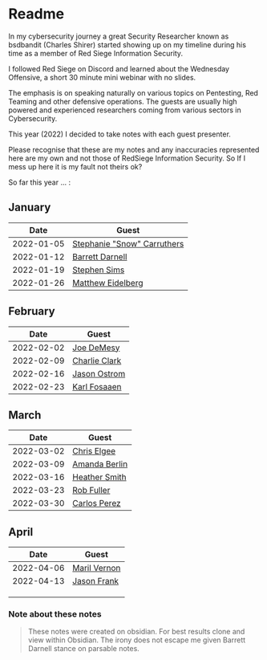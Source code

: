 # Readme

In my cybersecurity journey a great Security Researcher known as bsdbandit (Charles Shirer) started showing up on my timeline during his time as a member of Red Siege Information Security.

 I followed Red Siege on Discord and learned about the Wednesday Offensive, a short 30 minute mini webinar with no slides. 

The emphasis is on speaking naturally on various topics on Pentesting, Red Teaming and other defensive operations. The guests are usually high powered and experienced researchers coming from various sectors in Cybersecurity.

This year (2022) I decided to take notes with each guest presenter.

Please recognise that these are my notes and any inaccuracies represented here are my own and not those of RedSiege Information Security. So If I mess up here it is my fault not theirs ok?


So far this year ... :

## January

| Date        | Guest       |
| ----------- | ----------- |
| 2022-01-05  | [Stephanie "Snow" Carruthers](https://github.com/quincyntuli/RedSiege-Wednesday-Offensive/tree/main/2022-01-05%20-%20Stephanie%20Snow%20Carruthers) |
| 2022-01-12  | [Barrett Darnell](https://github.com/quincyntuli/RedSiege-Wednesday-Offensive/tree/main/2022-01-12%20-%20Barrett%20Darnell)             |
| 2022-01-19  | [Stephen Sims](https://github.com/quincyntuli/RedSiege-Wednesday-Offensive/tree/main/2022-01-19%20-%20Stephen%20Sims)                |
| 2022-01-26 | [Matthew Eidelberg](https://github.com/quincyntuli/RedSiege-Wednesday-Offensive/tree/main/2022-01-26%20-%20Matthew%20Eidelberg)         |

## February

| Date        | Guest       |
| ----------- | ----------- |
| 2022-02-02  | [Joe DeMesy](https://github.com/quincyntuli/RedSiege-Wednesday-Offensive/tree/main/2022-02-02%20-%20Joe%20Demesy) |
| 2022-02-09  | [Charlie Clark](https://github.com/quincyntuli/RedSiege-Wednesday-Offensive/tree/main/2022-02-09%20-%20Charlie%20Clark) |
| 2022-02-16  | [Jason Ostrom](https://github.com/quincyntuli/RedSiege-Wednesday-Offensive/tree/main/2022-02-16%20-%20Jason%20Ostrom) |
| 2022-02-23  |[Karl Fosaaen](https://github.com/quincyntuli/RedSiege-Wednesday-Offensive/tree/main/2022-02-23%20-%20Karl%20Fosaaen)  |

## March

| Date        | Guest       |
| ----------- | ----------- |
| 2022-03-02  | [Chris Elgee](https://github.com/quincyntuli/RedSiege-Wednesday-Offensive/tree/main/2022-03-02%20-%20Chris%20Elgee)  |
| 2022-03-09  | [Amanda Berlin](https://github.com/quincyntuli/RedSiege-Wednesday-Offensive/tree/main/2022-03-09%20-%20Amanda%20Berlin)|
| 2022-03-16  | [Heather Smith](https://github.com/quincyntuli/Watching-RedSiege-Wednesday-Offensive/tree/main/2022-03-16%20-%20Heather%20Smith) |
| 2022-03-23  | [Rob Fuller](https://github.com/quincyntuli/Watching-RedSiege-Wednesday-Offensive/tree/main/2022-03-23%20-%20Rob%20Fuller) |
| 2022-03-30  | [Carlos Perez](https://github.com/quincyntuli/Watching-RedSiege-Wednesday-Offensive/tree/main/2022-03-30%20-%20Carlos%20Perez) |


## April

| Date        | Guest       |
| ----------- | ----------- |
| 2022-04-06  | [Maril Vernon](https://github.com/quincyntuli/Watching-RedSiege-Wednesday-Offensive/tree/main/2022-04-06%20-%20Maril%20Vernon)  |
| 2022-04-13  | [Jason Frank](https://github.com/quincyntuli/Watching-RedSiege-Wednesday-Offensive/tree/main/2022-04-13%20-%20Jason%20Frank) |
|   |  |
|   |  |
|   |  |






### Note about these notes 
>These notes were created on obsidian. For best results clone and view within Obsidian. The irony does not escape me given Barrett Darnell stance on parsable notes.